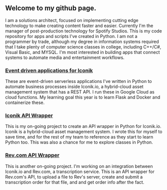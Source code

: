 ## Welcome to my github page. 

I am a solutions architect, focused on implementing cutting edge technology to make creating content faster and easier. Currently I'm the manager of post-production technology for Spotify Studios. This is my code repository for apps and scripts I've created in Python. I am not a programmer by trade, although my degree in information systems required that I take plenty of computer science classes in college, including C++/C#, Visual Basic, and MYSQL. I'm most interested in building apps that connect systems to automate media and entertainment workflows. 

### [Event driven applications for Iconik](https://github.com/benmeadors/IconikCloudFunctions)
These are event-driven serverless applications I've written in Python to automate business processes inside Iconik.io, a hybrid-cloud asset management system that has a REST API. I run these in Google Cloud as cloud functions. My learning goal this year is to learn Flask and Docker and containerize these. 

### [Iconik API Wrapper](https://github.com/benmeadors/IconikWrapper)

This is my on-going project to create an API wrapper in Python for Iconik.io. Iconik is a hybrid-cloud asset management system. I wrote this for myself to save time, and for the rest of my team to reference as they start to learn Python too. This was also a chance for me to explore classes in Python. 

### [Rev.com API Wrapper](https://github.com/benmeadors/RevWrapper)

This is another on-going project. I'm working on an integration between Iconik.io and Rev.com, a transcription service. This is an API wrapper for Rev.com's API, to upload a file to Rev's server, create and submit a transcription order for that file, and and get order info after the fact. 



